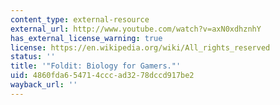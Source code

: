 ```yaml
---
content_type: external-resource
external_url: http://www.youtube.com/watch?v=axN0xdhznhY
has_external_license_warning: true
license: https://en.wikipedia.org/wiki/All_rights_reserved
status: ''
title: '"Foldit: Biology for Gamers."'
uid: 4860fda6-5471-4ccc-ad32-78dccd917be2
wayback_url: ''
---
```

